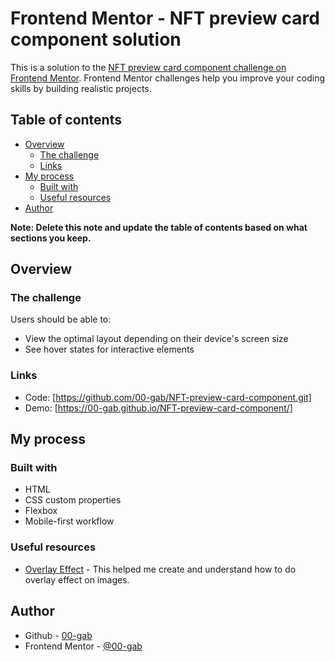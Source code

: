 # Frontend Mentor - NFT preview card component solution

This is a solution to the [NFT preview card component challenge on Frontend Mentor](https://www.frontendmentor.io/challenges/nft-preview-card-component-SbdUL_w0U). Frontend Mentor challenges help you improve your coding skills by building realistic projects. 

## Table of contents

- [Overview](#overview)
  - [The challenge](#the-challenge)
  - [Links](#links)
- [My process](#my-process)
  - [Built with](#built-with)
  - [Useful resources](#useful-resources)
- [Author](#author)


**Note: Delete this note and update the table of contents based on what sections you keep.**

## Overview

### The challenge

Users should be able to:

- View the optimal layout depending on their device's screen size
- See hover states for interactive elements

### Links

- Code: [https://github.com/00-gab/NFT-preview-card-component.git]
- Demo: [https://00-gab.github.io/NFT-preview-card-component/]

## My process

### Built with

- HTML
- CSS custom properties
- Flexbox
- Mobile-first workflow


### Useful resources

- [Overlay Effect](https://www.w3schools.com/howto/howto_css_overlay.asp) - This helped me create and understand how to do overlay effect on images.

## Author

- Github - [00-gab](https://github.com/00-gab)
- Frontend Mentor - [@00-gab](https://www.frontendmentor.io/profile/00-gab)

